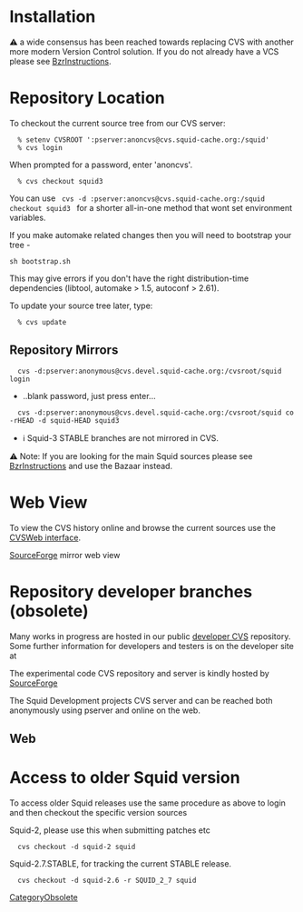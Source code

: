 # Installation

:warning: a
wide consensus has been reached towards replacing CVS with another more
modern Version Control solution. If you do not already have a VCS please
see
[BzrInstructions](/BzrInstructions).

# Repository Location

To checkout the current source tree from our CVS server:

``` 
  % setenv CVSROOT ':pserver:anoncvs@cvs.squid-cache.org:/squid'
  % cvs login
```

When prompted for a password, enter 'anoncvs'.

``` 
  % cvs checkout squid3
```

You can use `  cvs -d :pserver:anoncvs@cvs.squid-cache.org:/squid
checkout squid3  ` for a shorter all-in-one method that wont set
environment variables.

If you make automake related changes then you will need to bootstrap
your tree -

    sh bootstrap.sh

This may give errors if you don't have the right distribution-time
dependencies (libtool, automake \> 1.5, autoconf \> 2.61).

To update your source tree later, type:

``` 
  % cvs update
```

## Repository Mirrors

``` 
  cvs -d:pserver:anonymous@cvs.devel.squid-cache.org:/cvsroot/squid login
```

  - ..blank password, just press enter...

<!-- end list -->

``` 
  cvs -d:pserver:anonymous@cvs.devel.squid-cache.org:/cvsroot/squid co -rHEAD -d squid-HEAD squid3
```

  - ℹ️
    Squid-3 STABLE branches are not mirrored in CVS.

:warning:
Note: If you are looking for the main Squid sources please see
[BzrInstructions](/BzrInstructions)
and use the Bazaar instead.

# Web View

To view the CVS history online and browse the current sources use the
[CVSWeb interface](http://www.squid-cache.org/cgi-bin/cvsweb.cgi).

[SourceForge](http://sourceforge.net/) mirror web view
[](http://squid.cvs.sourceforge.net/squid/squid3/)

# Repository developer branches (obsolete)

Many works in progress are hosted in our public [developer
CVS](http://devel.squid-cache.org/CVS.html) repository. Some further
information for developers and testers is on the developer site at
[](http://devel.squid-cache.org/)

The experimental code CVS repository and server is kindly hosted by
[SourceForge](http://sourceforge.net/)

The Squid Development projects CVS server and can be reached both
anonymously using pserver and online on the web.

## Web

# Access to older Squid version

To access older Squid releases use the same procedure as above to login
and then checkout the specific version sources

Squid-2, please use this when submitting patches etc

``` 
  cvs checkout -d squid-2 squid
```

Squid-2.7.STABLE, for tracking the current STABLE release.

``` 
  cvs checkout -d squid-2.6 -r SQUID_2_7 squid
```

[CategoryObsolete](/CategoryObsolete)
